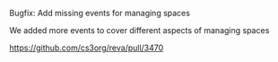 Bugfix: Add missing events for managing spaces

We added more events to cover different aspects of managing spaces

https://github.com/cs3org/reva/pull/3470
